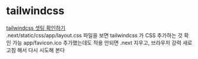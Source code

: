 # tailwindcss

[tailwindcss 셋팅 확인하기](https://youtu.be/ft30zcMlFao?si=4MWDYt36ywtQQgii&t=462)  
.next/static/css/app/layout.css 파일을 보면 tailwindcss 가 CSS 추가하는 것 확인 가능
app/favicon.ico 추가했는데도 적용 안되면 .next 지우고, 브라우저 강력 새로고침 해서 다시 시도해 본다
